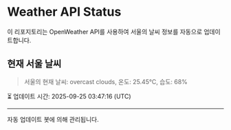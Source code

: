
# Weather API Status

이 리포지토리는 OpenWeather API를 사용하여 서울의 날씨 정보를 자동으로 업데이트합니다.

## 현재 서울 날씨
> 서울의 현재 날씨: overcast clouds, 온도: 25.45°C, 습도: 68%

⏳ 업데이트 시간: 2025-09-25 03:47:16 (UTC)

---
자동 업데이트 봇에 의해 관리됩니다.
